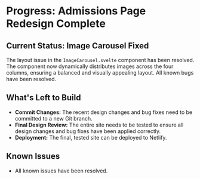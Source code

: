 # Progress: Admissions Page Redesign Complete

## Current Status: Image Carousel Fixed
The layout issue in the `ImageCarousel.svelte` component has been resolved. The component now dynamically distributes images across the four columns, ensuring a balanced and visually appealing layout. All known bugs have been resolved.

## What's Left to Build
*   **Commit Changes:** The recent design changes and bug fixes need to be committed to a new Git branch.
*   **Final Design Review:** The entire site needs to be tested to ensure all design changes and bug fixes have been applied correctly.
*   **Deployment:** The final, tested site can be deployed to Netlify.

## Known Issues
*   All known issues have been resolved.

